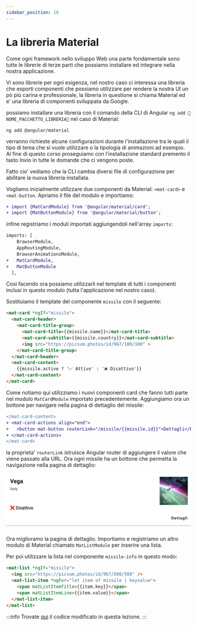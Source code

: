 ```yaml
---
sidebar_position: 18
---
```


# La libreria Material

Come ogni framework nello sviluppo Web una parte fondamentale sono tutte le librerie di terze parti che possiamo installare ed integrare nella nostra applicazione.

Vi sono librerie per ogni esigenza, nel nostro caso ci interessa una libreria che esporti componenti che possiamo utilizzare per rendere la nostra UI un pò più carina e professionale, la libreria in questione si chiama Material ed e' una libreria di componenti sviluppata da Google.

possiamo installare una libreria con il comando della CLI di Angular `ng add 🐧NOME_PACCHETTO_LIBRERIA🐧` nel caso di Material:

```shell
ng add @angular/material
```

verranno richieste alcune configurazioni durante l'installazione tra le quali il tipo di tema che si vuole utilizzare o la tipologia di animazioni ad esempio. Al fine di questo corso proseguiamo con l'installazione standard premento il tasto Invio in tutte le domande che ci vengono poste.

Fatto cio' vediamo che la CLI cambia diversi file di configurazione per abilitare la nuova libreria installata.

Vogliamo inizialmente utilizzare due componenti da Material: `<mat-card>` e `<mat-button`. Apriamo il file del modulo e importiamo:

```diff title="app.module.ts"
+ import {MatCardModule} from '@angular/material/card';
+ import {MatButtonModule} from '@angular/material/button';
```

infine registriamo i moduli importati aggiungendoli nell'array `imports`:

```diff title="app.module.ts"
imports: [
    BrowserModule,
    AppRoutingModule,
    BrowserAnimationsModule,
+   MatCardModule,
+   MatButtonModule
  ],
```

Cosi facendo ora possiamo utilizzarli nel template di tutti i componenti inclusi in questo modulo (tutta l'applicazione nel nostro caso).

Sostituiamo il template del componente `missile` con il seguente:

```html title="missile.component.html"
<mat-card *ngIf="missile">
  <mat-card-header>
    <mat-card-title-group>
      <mat-card-title>{{missile.name}}</mat-card-title>
      <mat-card-subtitle>{{missile.country}}</mat-card-subtitle>
      <img src="https://picsum.photos/id/967/100/100" >
    </mat-card-title-group>
  </mat-card-header>
  <mat-card-content>
    {{missile.active ? '✅ Attivo' : '❌ Disattivo'}}
  </mat-card-content>
</mat-card>
```

Come notiamo qui utilizziamo i nuovi componenti card che fanno tutti parte nel modulo `MatCardModule` importato precedentemente. Aggiungiamo ora un bottone per navigare nella pagina di dettaglio del missile:

```diff title="missile.component.html"
</mat-card-content>
+ <mat-card-actions align="end">
+   <button mat-button routerLink="/missile/{{missile.id}}">Dettagli</button>
+ </mat-card-actions>
</mat-card>
```

la proprieta' `routerLink` istruisce Angular router di aggiungere il valore che viene passato alla URL.
Ora ogni missile ha un bottone che permetta la navigazione nella pagina di dettaglio:

![La carta missile](./material.png)

Ora miglioramo la pagina di dettaglio. Importiamo e registriamo un altro modulo di Material chiamato `MatListModule` per inserire una lista.

Per poi utilizzare la lista nel componente `missile-info` in questo modo:

```html title="missile-info.component.html"
<mat-list *ngIf="missile">
  <img src="https://picsum.photos/id/967/500/500" />
  <mat-list-item *ngFor="let item of missile | keyvalue">
    <span matListItemTitle>{{item.key}}</span>
    <span matListItemLine>{{item.value}}</span>
  </mat-list-item>
</mat-list>
```

:::info
Trovate [qui](https://github.com/lucatardi/spazio/commit/e14fa4d90922f72a1b0e444c2a8d878ad983d9ac?diff=split) il codice modificato in questa lezione.
:::